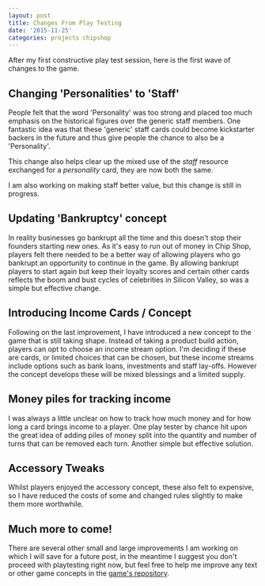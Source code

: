 ```yaml
---
layout: post
title: Changes From Play Testing
date: '2015-11-25'
categories: projects chipshop
---
```


After my first constructive play test session, here is the first wave of changes to the game.

## Changing 'Personalities' to 'Staff'
People felt that the word 'Personality' was too strong and placed too much emphasis on the historical figures over the generic staff members. One fantastic idea was that these 'generic' staff cards could become kickstarter backers in the future and thus give people the chance to also be a 'Personality'.

This change also helps clear up the mixed use of the _staff_ resource exchanged for a _personality_ card, they are now both the same.

I am also working on making staff better value, but this change is still in progress.

## Updating 'Bankruptcy' concept
In reality businesses go bankrupt all the time and this doesn't stop their founders starting new ones. As it's easy to run out of money in Chip Shop, players felt there needed to be a better way of allowing players who go bankrupt an opportunity to continue in the game. By allowing bankrupt players to start again but keep their loyalty scores and certain other cards reflects the boom and bust cycles of celebrities in Silicon Valley, so was a simple but effective change.

## Introducing Income Cards / Concept
Following on the last improvement, I have introduced a new concept to the game that is still taking shape. Instead of taking a product build action, players can opt to choose an income stream option. I'm deciding if these are cards, or limited choices that can be chosen, but these income streams include options such as bank loans, investments and staff lay-offs. However the concept develops these will be mixed blessings and a limited supply.

## Money piles for tracking income
I was always a little unclear on how to track how much money and for how long a card brings income to a player. One play tester by chance hit upon the great idea of adding piles of money split into the quantity and number of turns that can be removed each turn. Another simple but effective solution.

## Accessory Tweaks
Whilst players enjoyed the accessory concept, these also felt to expensive, so I have reduced the costs of some and changed rules slightly to make them more worthwhile.

## Much more to come!
There are several other small and large improvements I am working on which I will save for a future post, in the meantime I suggest you don't proceed with playtesting right now, but feel free to help me improve any text or other game concepts in the [game's repository](https://github.com/GregariousMammal/Chip-Shop).
